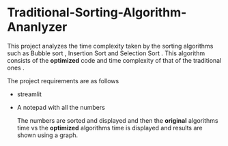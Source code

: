 # Traditional-Sorting-Algorithm-Ananlyzer

This project analyzes the time complexity taken by the sorting algorithms such as Bubble sort , Insertion Sort and Selection Sort .
This algorithm consists of the **optimized** code and time complexity of that of the traditional ones .

The project requirements are as follows
- streamlit
- A notepad with all the numbers

  The numbers are sorted and displayed and then the **original** algorithms time vs the **optimized** algorithms time is displayed and results are shown using a graph.
